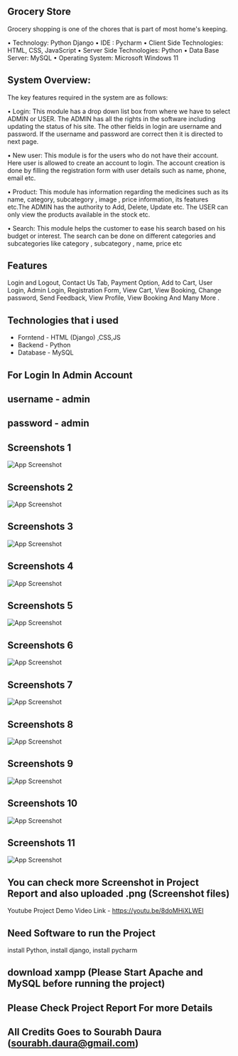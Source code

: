 
## Grocery Store

Grocery shopping is one of the chores that is part of most home's keeping.

•	Technology: Python Django
•	IDE : Pycharm
•	Client Side Technologies: HTML, CSS, JavaScript
•	Server Side Technologies: Python
•	Data Base Server: MySQL
•	Operating System: Microsoft Windows 11


## System Overview:

The key features required in the system are as follows:

•	Login: This module has a drop down list box from where we have to select
ADMIN or USER. The ADMIN has all the rights in the software including updating the status of his site. The other fields in login are username and password. If the username and password are correct then it is directed to next page. 

•	New user: This module is for the users who do not have their account. Here user is allowed to create an account to login. The account creation is done by filling the registration form with user details such as name, phone, email etc.

•	Product: This module has information regarding the medicines such as its name, category, subcategory , image , price information, its features etc.The ADMIN has the authority to Add, Delete, Update etc. The USER can only view the products available in the stock etc.


•	Search: This module helps the customer to ease his search based on his budget or interest. The search can be done on different categories and subcategories like category , subcategory , name, price etc

## Features

 Login and Logout,
 Contact Us Tab, Payment Option, Add to Cart, User Login, Admin Login, Registration Form, View Cart, View Booking, Change password, Send Feedback, View Profile, View Booking And Many More . 


## Technologies that i used

- Forntend - HTML (Django) ,CSS,JS
- Backend - Python
- Database - MySQL

## For Login In Admin Account 
## username - admin 
## password - admin
## Screenshots 1

![App Screenshot](https://github.com/sourabhdaura/ecommerce.github.io/blob/main/1.png?raw=true)

## Screenshots 2

![App Screenshot](https://github.com/sourabhdaura/ecommerce.github.io/blob/main/2.png?raw=true)


## Screenshots 3

![App Screenshot](https://github.com/sourabhdaura/ecommerce.github.io/blob/main/3.png?raw=true)

## Screenshots 4

![App Screenshot](https://github.com/sourabhdaura/ecommerce.github.io/blob/main/12.png?raw=true)

## Screenshots 5

![App Screenshot](https://github.com/sourabhdaura/ecommerce.github.io/blob/main/15.png?raw=true)

## Screenshots 6

![App Screenshot](https://github.com/sourabhdaura/ecommerce.github.io/blob/main/17.png?raw=true)

## Screenshots 7

![App Screenshot](https://github.com/sourabhdaura/ecommerce.github.io/blob/main/4.png?raw=true)

## Screenshots 8

![App Screenshot](https://github.com/sourabhdaura/ecommerce.github.io/blob/main/6.png?raw=true)

## Screenshots 9

![App Screenshot](https://github.com/sourabhdaura/ecommerce.github.io/blob/main/5.png?raw=true)

## Screenshots 10

![App Screenshot](https://github.com/sourabhdaura/ecommerce.github.io/blob/main/8.png?raw=true)

## Screenshots 11

![App Screenshot](https://github.com/sourabhdaura/ecommerce.github.io/blob/main/17.png?raw=true)

## You can check more Screenshot in Project Report and also uploaded .png (Screenshot files)

Youtube Project Demo Video Link - https://youtu.be/8doMHiXLWEI


## Need Software to run the Project
install Python,
install django,
install pycharm

## download xampp (Please Start Apache and MySQL before running the project)

## Please Check Project Report For more Details

## All Credits Goes to Sourabh Daura (sourabh.daura@gmail.com)









